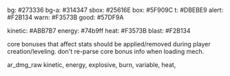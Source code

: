 bg:     #273336
bg-a:   #314347
sbox:   #25616E
box:    #5F909C
t:      #DBEBE9
alert:  #F2B134
warn:   #F3573B
good:   #57DF9A

kinetic:  #ABB7B7
energy:   #74b9ff
heat:     #F3573B
blast:    #F2B134

core bonuses that affect stats should be applied/removed during player creation/leveling. don't re-parse core bonus info when loading mech.

ar_dmg_raw
kinetic, energy, explosive, burn, variable, heat, 